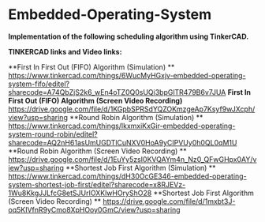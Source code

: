 # Embedded-Operating-System
**Implementation of the following scheduling algorithm using TinkerCAD.**

**TINKERCAD links and Video links:**

**First In First Out (FIFO) Algorithm (Simulation) ** https://www.tinkercad.com/things/6WucMyHGxjv-embedded-operating-system-fifo/editel?sharecode=A74QbZjS2k6_wEn4oTZ0Q0sUQi3bpGlTR479B6v7JUA
**First In First Out (FIFO) Algorithm (Screen Video Recording)**  https://drive.google.com/file/d/1KGpbSPRSdYQZOKmzgeAp7Ksyf9wJXcph/view?usp=sharing
**Round Robin Algorithm (Simulation) ** https://www.tinkercad.com/things/lkxmxiKxGir-embedded-operating-system-round-robin/editel?sharecode=AQ2nH61asUmUGDTlCuNXV0HoA9yCIPVUy0h0QL0qM1U
**Round Robin Algorithm (Screen Video Recording) ** https://drive.google.com/file/d/1EuYy5zsI0KVQAYm4n_Nz0_QFwGHpx0AY/view?usp=sharing
**Shortest Job First Algorithm (Simulation) ** https://www.tinkercad.com/things/dH30OcGE346-embedded-operating-system-shortest-job-first/editel?sharecode=x8RJEVz-1Wu8KkgJJLfcG8etSJUrIOXKlwHOryShO28
**Shortest Job First Algorithm (Screen Video Recording) ** https://drive.google.com/file/d/1mxbt3J-oq5KIVfnR9yCmo8XpHOoy0GmC/view?usp=sharing
